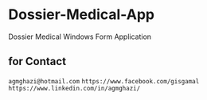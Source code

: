 # Dossier-Medical-App
Dossier Medical Windows Form Application

## for Contact

``
agmghazi@hotmail.com
``
``
https://www.facebook.com/gisgamal
``
``
https://www.linkedin.com/in/agmghazi/
``

